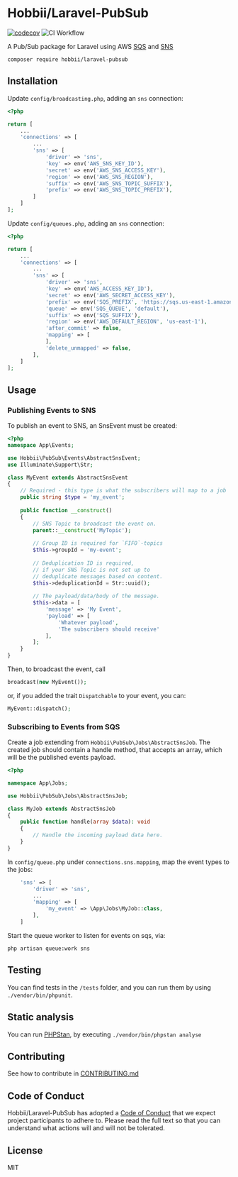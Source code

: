 # Hobbii/Laravel-PubSub
[![codecov](https://codecov.io/gh/hobbii/laravel-pubsub/branch/main/graph/badge.svg?token=)](https://codecov.io/gh/hobbii/laravel-pubsub)
![CI Workflow](https://github.com/hobbii/laravel-pubsub/actions/workflows/ci.yaml/badge.svg?branch=main)

A Pub/Sub package for Laravel using AWS [SQS](https://aws.amazon.com/sqs/) and [SNS](https://aws.amazon.com/sns/)

```shell
composer require hobbii/laravel-pubsub
```

## Installation
Update `config/broadcasting.php`, adding an `sns` connection:
```php
<?php

return [
    ...
    'connections' => [
        ...
        'sns' => [
            'driver' => 'sns',
            'key' => env('AWS_SNS_KEY_ID'),
            'secret' => env('AWS_SNS_ACCESS_KEY'),
            'region' => env('AWS_SNS_REGION'),
            'suffix' => env('AWS_SNS_TOPIC_SUFFIX'),
            'prefix' => env('AWS_SNS_TOPIC_PREFIX'),
        ]
    ]
];
```

Update `config/queues.php`, adding an `sns` connection:
```php
<?php

return [
    ...
    'connections' => [
        ...
        'sns' => [
            'driver' => 'sns',
            'key' => env('AWS_ACCESS_KEY_ID'),
            'secret' => env('AWS_SECRET_ACCESS_KEY'),
            'prefix' => env('SQS_PREFIX', 'https://sqs.us-east-1.amazonaws.com/your-account-id'),
            'queue' => env('SQS_QUEUE', 'default'),
            'suffix' => env('SQS_SUFFIX'),
            'region' => env('AWS_DEFAULT_REGION', 'us-east-1'),
            'after_commit' => false,
            'mapping' => [
            ],
            'delete_unmapped' => false,
        ],
    ]
];
```


## Usage
### Publishing Events to SNS
To publish an event to SNS, an SnsEvent must be created:

```php
<?php
namespace App\Events;

use Hobbii\PubSub\Events\AbstractSnsEvent;
use Illuminate\Support\Str;

class MyEvent extends AbstractSnsEvent
{
    // Required - this type is what the subscribers will map to a job
    public string $type = 'my_event';
    
    public function __construct()
    {
        // SNS Topic to broadcast the event on.
        parent::__construct('MyTopic');
        
        // Group ID is required for `FIFO`-topics
        $this->groupId = 'my-event';
        
        // Deduplication ID is required,
        // if your SNS Topic is not set up to
        // deduplicate messages based on content. 
        $this->deduplicationId = Str::uuid();
        
        // The payload/data/body of the message.
        $this->data = [
            'message' => 'My Event',
            'payload' => [
                'Whatever payload',
                'The subscribers should receive'
            ],
        ];
    }
}
```

Then, to broadcast the event, call
```php
broadcast(new MyEvent());
```
or, if you added the trait `Dispatchable` to your event, you can:
```php
MyEvent::dispatch();
```

### Subscribing to Events from SQS
Create a job extending from `Hobbii\PubSub\Jobs\AbstractSnsJob`.
The created job should contain a handle method, that accepts an array,
which will be the published events payload.
```php
<?php

namespace App\Jobs;

use Hobbii\PubSub\Jobs\AbstractSnsJob;

class MyJob extends AbstractSnsJob
{
    public function handle(array $data): void
    {
        // Handle the incoming payload data here.
    }
}
```
In `config/queue.php` under `connections.sns.mapping`, map the event types to the jobs:
```php
    'sns' => [
        'driver' => 'sns',
        ...
        'mapping' => [
            'my_event' => \App\Jobs\MyJob::class,
        ],
    ]
```
Start the queue worker to listen for events on sqs, via:
```shell
php artisan queue:work sns
```

## Testing
You can find tests in the `/tests` folder, and you can run them by using `./vendor/bin/phpunit`.

## Static analysis
You can run [PHPStan](https://phpstan.org/), by executing `./vendor/bin/phpstan analyse`

## Contributing
See how to contribute in [CONTRIBUTING.md](CONTRIBUTING.md)

## Code of Conduct
Hobbii/Laravel-PubSub has adopted a [Code of Conduct](CODE_OF_CONDUCT.md) that we expect project participants to adhere to.
Please read the full text so that you can understand what actions will and will not be tolerated.

## License
MIT

